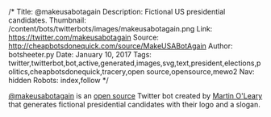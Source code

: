 /*
Title: @makeusabotagain
Description: Fictional US presidential candidates.
Thumbnail: /content/bots/twitterbots/images/makeusabotagain.png
Link: https://twitter.com/makeusabotagain
Source: http://cheapbotsdonequick.com/source/MakeUSABotAgain
Author: botsheeter.py
Date: January 10, 2017
Tags: twitter,twitterbot,bot,active,generated,images,svg,text,president,elections,politics,cheapbotsdonequick,tracery,open source,opensource,mewo2
Nav: hidden
Robots: index,follow
*/

[@makeusabotagain](https://twitter.com/makeusabotagain) is an [open source](http://cheapbotsdonequick.com/source/MakeUSABotAgain) Twitter bot created by [Martin O'Leary](https://twitter.com/mewo2) that generates fictional presidential candidates with their logo and a slogan.
